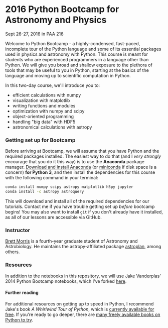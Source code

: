# 2016 Python Bootcamp for Astronomy and Physics

Sept 26-27, 2016 in PAA 216

Welcome to Python Bootcamp - a highly-condensed, fast-paced, incomplete tour of the Python language and some of its essential packages used in physics and astronomy with Python. This course is meant for students who are experienced programmers in a language other than Python. We will give you broad and shallow exposure to the plethora of tools that may be useful to you in Python, starting at the basics of the language and moving up to scientific computation in Python.

In this two-day course, we'll introduce you to:
* efficient calculations with numpy
* visualization with matplotlib
* writing functions and modules
* optimization with numpy and scipy
* object-oriented programming
* handling "big data" with HDF5
* astronomical calculations with astropy

### Getting set up for Bootcamp

Before arriving at Bootcamp, we will assume that you have Python and the required packages installed. The easiest way to do that (and I _very strongly_ encourage that you do it this way) is to use the **Anaconda** package manager. [Download and install Anaconda](https://www.continuum.io/downloads) (or [miniconda](http://conda.pydata.org/miniconda.html) if disk space is a concern) **for Python 3**, and then install the dependencies for this course with the following command in your terminal: 
```bash 
conda install numpy scipy astropy matplotlib h5py jupyter
conda install -c astropy astroquery
```
This will download and install all of the required dependencies for our tutorials. Contact me if you have trouble getting set up _before_ bootcamp begins! You may also want to install `git` if you don't already have it installed, as all of our lessons are accessible via GitHub.

### Instructor

[Brett Morris](http://brettmorr.is) is a fourth-year graduate student of Astronomy and Astrobiology. He maintains the astropy-affiliated package [astroplan](http://github.com/astropy/astroplan/), among others.

### Resources

In addition to the notebooks in this repository, we will use Jake Vanderplas' 2014 Python Bootcamp notebooks, which I've forked [here](https://github.com/bmorris3/2014_fall_ASTR599).

#### Further reading

For additional resources on getting up to speed in Python, I recommend Jake's book _A Whirlwind Tour of Python_, which is [currently available for free](http://www.oreilly.com/programming/free/files/a-whirlwind-tour-of-python.pdf). If you're ready to go deeper, there are [many freely available books on Python to try](http://pythonbooks.revolunet.com).
